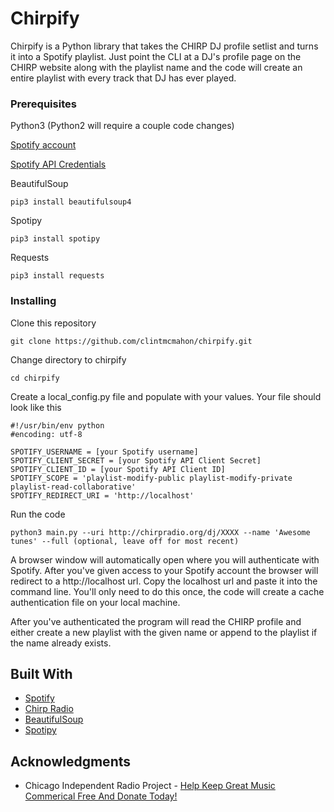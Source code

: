 # Chirpify

Chirpify is a Python library that takes the CHIRP DJ profile setlist and turns it into a Spotify playlist. Just point the CLI at a DJ's profile page on the CHIRP website along with the playlist name and the code will create an entire playlist with every track that DJ has ever played.

### Prerequisites

Python3 (Python2 will require a couple code changes)

[Spotify account](https://www.spotify.com/us/signup/)

[Spotify API Credentials](https://developer.spotify.com/my-applications/#!/)

BeautifulSoup
```
pip3 install beautifulsoup4
```

Spotipy
```
pip3 install spotipy
```

Requests
```
pip3 install requests
```

### Installing

Clone this repository

```
git clone https://github.com/clintmcmahon/chirpify.git
```

Change directory to chirpify

```
cd chirpify
```

Create a local_config.py file and populate with your values. Your file should look like this

```
#!/usr/bin/env python
#encoding: utf-8

SPOTIFY_USERNAME = [your Spotify username]
SPOTIFY_CLIENT_SECRET = [your Spotify API Client Secret]
SPOTIFY_CLIENT_ID = [your Spotify API Client ID]
SPOTIFY_SCOPE = 'playlist-modify-public playlist-modify-private playlist-read-collaborative'
SPOTIFY_REDIRECT_URI = 'http://localhost'
```

Run the code
```
python3 main.py --uri http://chirpradio.org/dj/XXXX --name 'Awesome tunes' --full (optional, leave off for most recent)
```
A browser window will automatically open where you will authenticate with Spotify. After you've given access to your Spotify account the browser will redirect to a http://localhost url. Copy the localhost url and paste it into the command line. You'll only need to do this once, the code will create a cache authentication file on your local machine.

After you've authenticated the program will read the CHIRP profile and either create a new playlist with the given name or append to the playlist if the name already exists.

## Built With

* [Spotify](http://www.spotify.com)
* [Chirp Radio](http://chirpradio.org)
* [BeautifulSoup](https://www.crummy.com/software/BeautifulSoup/)
* [Spotipy](https://github.com/plamere/spotipy)

## Acknowledgments

* Chicago Independent Radio Project - [Help Keep Great Music Commerical Free And Donate Today!](http://chirpradio.org/donations)
